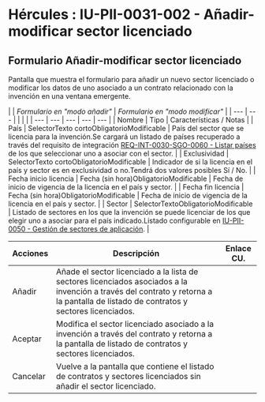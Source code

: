 # Hércules : IU\-PII\-0031\-002 \- Añadir\-modificar sector licenciado



## Formulario Añadir\-modificar sector licenciado

Pantalla que muestra el formulario para añadir un nuevo sector licenciado o modificar los datos de uno asociado a un contrato relacionado con la invención en una ventana emergente.



| | *Formulario en "modo añadir"* | *Formulario en "modo modificar"* | | --- | --- | | | |
| --- | --- | --- | --- | --- |
| Nombre | Tipo | Características / Notas |
| País | SelectorTexto cortoObligatorioModificable | País del sector que se licencia para la invención.Se cargará un listado de países recuperado a través del requisito de integración [REQ\-INT\-0030\-SGO\-0060 \- Listar países](https://confluence.um.es/confluence/pages/viewpage.action?pageId=103891354 "https://confluence.um.es/confluence/pages/viewpage.action?pageId=103891354") de los que seleccionar uno a asociar con el sector. |
| Exclusividad | SelectorTexto cortoObligatorioModificable | Indicador de si la licencia en el país y sector es en exclusividad o no.Tendrá dos valores posibles Sí / No. |
| Fecha inicio licencia | Fecha (sin hora)ObligatorioModificable | Fecha de inicio de vigencia de la licencia en el país y sector. |
| Fecha fin licencia | Fecha (sin hora)ObligatorioModificable | Fecha de inicio de vigencia de la licencia en el país y sector. |
| Sector | SelectorTextoObligatorioModificable | Listado de sectores en los que la invención se puede licenciar de los que elegir uno a asociar para el país indicado.Listado configurable en [IU\-PII\-0050 \- Gestión de sectores de aplicación](/hercules/sgi-sistema-de-gestion-de-investigacion/requisitos-y-analisis-funcional/analisis-funcional-sgi-hercules/pii-modulo-de-propiedad-industrial-e-intelectual/pii-interfaz-de-usuario/iu-pii-0050-gestion-de-sectores-de-aplicacion/index.md "/hercules/sgi-sistema-de-gestion-de-investigacion/requisitos-y-analisis-funcional/analisis-funcional-sgi-hercules/pii-modulo-de-propiedad-industrial-e-intelectual/pii-interfaz-de-usuario/iu-pii-0050-gestion-de-sectores-de-aplicacion/index.md"). |



| Acciones | Descripción | Enlace CU. |
| --- | --- | --- |
| Añadir | Añade el sector licenciado a la lista de sectores licenciados asociados a la invención a través del contrato y retorna a la pantalla de listado de contratos y sectores licenciados. |  |
| Aceptar | Modifica el sector licenciado asociado a la invención a través del contrato y retorna a la pantalla de listado de contratos y sectores licenciados. |  |
| Cancelar | Vuelve a la pantalla que contiene el listado de contratos y sectores licenciados sin añadir el sector licenciado. |  |




